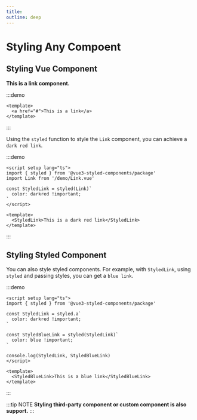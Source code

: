 ```yaml
---
title:
outline: deep
---
```


# Styling Any Compoent

## Styling Vue Component

**This is a link component.**

:::demo

```vue
<template>
  <a href="#">This is a link</a>
</template>
```

:::

Using the `styled` function to style the `Link` component, you can achieve a `dark red link`.

:::demo

```vue
<script setup lang="ts">
import { styled } from '@vue3-styled-components/package'
import Link from '/demo/Link.vue'

const StyledLink = styled(Link)`
  color: darkred !important;
`
</script>

<template>
  <StyledLink>This is a dark red link</StyledLink>
</template>
```

:::

## Styling Styled Component

You can also style styled components. For example, with `StyledLink`, using `styled` and passing styles, you can get
a `blue link`.

:::demo

```vue
<script setup lang="ts">
import { styled } from '@vue3-styled-components/package'

const StyledLink = styled.a`
  color: darkred !important;
`

const StyledBlueLink = styled(StyledLink)`
  color: blue !important;
`

console.log(StyledLink, StyledBlueLink)
</script>

<template>
  <StyledBlueLink>This is a blue link</StyledBlueLink>
</template>
```

:::

:::tip NOTE
**Styling third-party component or custom component is also support.**
:::
